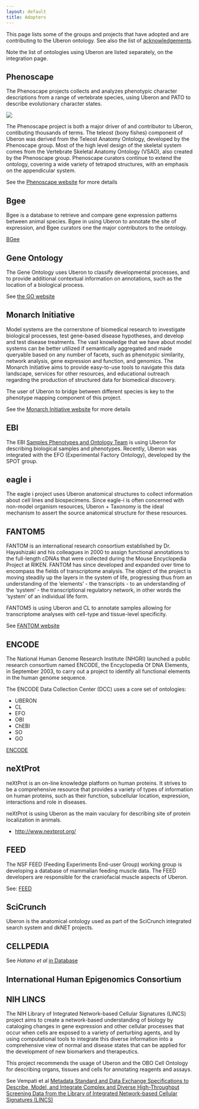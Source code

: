 ```yaml
---
layout: default
title: Adopters
---
```


This page lists some of the groups and projects that have adopted and
are contributing to the Uberon ontology. See also the list of
[acknowledgements](acknowledgements.html).

Note the list of ontologies using Uberon are listed separately, on the
integration page.

## Phenoscape

The Phenoscape projects collects and analyzes phenotypic character
descriptions from a range of vertebrate species, using Uberon and PATO
to describe evolutionary character states.

<a href="http://phenoscape.org/wiki/Main_Page#About_this_project"><img
src="http://phenoscape.org/wg/phenoscape/images/thumb/0/0c/Phenoscape_II_tree_view.jpg/380px-Phenoscape_II_tree_view.jpg"></img></a>

The Phenoscape project is both a major driver of and contributor to
Uberon, contibuting thousands of terms. The teleost (bony fishes)
component of Uberon was derived from the Teleost Anatomy Ontology,
developed by the Phenoscape group. Most of the high level design of
the skeletal system comes from the Vertebrate Skeletal Anatomy
Ontology (VSAO), also created by the Phenoscape group. Phenoscape
curators continue to extend the ontology, covering a wide variety of
tetrapod structures, with an emphasis on the appendicular system.

See the [Phenoscape website](http://phenoscape.org) for more details

## Bgee

Bgee is a database to retrieve and compare gene expression patterns
between animal species. Bgee in using Uberon to annotate the site of
expression, and Bgee curators one the major contributors to the
ontology.

[BGee](http://bgee.unil.ch/)

## Gene Ontology

The Gene Ontology uses Uberon to classify developmental processes, and
to provide additional contextual information on annotations, such as
the location of a biological process.

See [the GO website](http://geneontology.org)

## Monarch Initiative

Model systems are the cornerstone of biomedical research to
investigate biological processes, test gene-based disease hypotheses,
and develop and test disease treatments. The vast knowledge that we
have about model systems can be better utilized if semantically
aggregated and made queryable based on any number of facets, such as
phenotypic similarity, network analysis, gene expression and function,
and genomics. The Monarch Initiative aims to provide easy-to-use tools
to navigate this data landscape, services for other resources, and
educational outreach regarding the production of structured data for
biomedical discovery.

The user of Uberon to bridge between different species is key to the
phenotype mapping component of this project.

See the [Monarch Initiative website](http://monarchinitiative.org) for
more details


## EBI

The EBI [Samples Phenotypes and Ontology
Team](http://www.ebi.ac.uk/about/spot-team/members) is using Uberon
for describing biological samples and phenotypes. Recently, Uberon was
integrated with the EFO (Experimental Factory Ontology), developed by
the SPOT group.

## eagle i

The eagle i project uses Uberon anatomical structures to collect
information about cell lines and biospecimens. Since eagle-i is often
concerned with non-model organism resources, Uberon + Taxonomy is the
ideal mechanism to assert the source anatomical structure for these
resources.

## FANTOM5

FANTOM is an international research consortium established by
Dr. Hayashizaki and his colleagues in 2000 to assign functional
annotations to the full-length cDNAs that were collected during the
Mouse Encyclopedia Project at RIKEN. FANTOM has since developed and
expanded over time to encompass the fields of transcriptome
analysis. The object of the project is moving steadily up the layers
in the system of life, progressing thus from an understanding of the
‘elements’ - the transcripts - to an understanding of the ‘system’ -
the transcriptional regulatory network, in other words the ‘system’ of
an individual life form.

FANTOM5 is using Uberon and CL to annotate samples allowing for
transcriptome analyses with cell-type and tissue-level specificity.

See [FANTOM website](http://fantom.gsc.riken.jp/)

## ENCODE

The National Human Genome Research Institute (NHGRI) launched a public
research consortium named ENCODE, the Encyclopedia Of DNA Elements, in
September 2003, to carry out a project to identify all functional
elements in the human genome sequence.

The ENCODE Data Collection Center (DCC) uses a core set of ontologies:

 * UBERON
 * CL
 * EFO
 * OBI
 * ChEBI
 * SO
 * GO

[ENCODE](http://www.genome.gov/Encode/)

## neXtProt

neXtProt is an on-line knowledge platform on human proteins. It
strives to be a comprehensive resource that provides a variety of
types of information on human proteins, such as their function,
subcellular location, expression, interactions and role in diseases.

neXtProt is using Uberon as the main vaculary for describing site of
protein localization in animals.

 * http://www.nextprot.org/

## FEED

The NSF FEED (Feeding Experiments End-user Group) working group is
developing a database of mammalian feeding muscle data. The FEED
developers are responsible for the craniofacial muscle aspects of
Uberon.

See: [FEED](http://www.feedexp.org)

## SciCrunch

Uberon is the anatomical ontology used as part of the SciCrunch
integrated search system and dkNET projects.

## CELLPEDIA

See *Hatano et al* [in Database](http://database.oxfordjournals.org/content/2011/bar046.full)

## International Human Epigenomics Consortium



## NIH LINCS

The NIH Library of Integrated Network-based Cellular Signatures
(LINCS) project aims to create a network-based understanding of
biology by cataloging changes in gene expression and other cellular
processes that occur when cells are exposed to a variety of perturbing
agents, and by using computational tools to integrate this diverse
information into a comprehensive view of normal and disease states
that can be applied for the development of new biomarkers and
therapeutics.

This project recommends the usage of Uberon and the OBO Cell Ontology
for describing organs, tissues and cells for annotating reagents and
assays.

See Vempati et al [Metadata Standard and Data Exchange Specifications
to Describe, Model, and Integrate Complex and Diverse High-Throughput
Screening Data from the Library of Integrated Network-based Cellular
Signatures
(LINCS)](http://jbx.sagepub.com/content/early/2014/02/11/1087057114522514.full)




